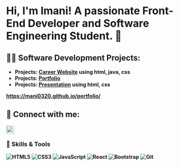 <h1>Hi, I'm Imani! A passionate Front-End Developer and Software Engineering Student. 🌟</h1>

<h2>👨‍💻 Software Development Projects:</h2>

- <b>Projects: [Career Website](https://mani0320.github.io/careerWebsite/) using html, java, css</b>
- <b>Projects: [Portfolio](https://mani0320.github.io/portfolio/)
- <b>Projects: [Presentation](https://mani0320.github.io/frontenddev/) using html, css</b>


https://mani0320.github.io/portfolio/



<h2> 🤳 Connect with me:</h2>


[<img align="left" alt="Imanihill | LinkedIn" width="22px" src="https://cdn.jsdelivr.net/npm/simple-icons@v3/icons/linkedin.svg" />][linkedin]


[linkedin]: www.linkedin.com/in/imani-hill-170b09187
<br>
### 🚀 Skills & Tools
![HTML5](https://img.shields.io/badge/-HTML5-E34F26?style=flat-square&logo=html5&logoColor=white)
![CSS3](https://img.shields.io/badge/-CSS3-1572B6?style=flat-square&logo=css3)
![JavaScript](https://img.shields.io/badge/-JavaScript-F7DF1E?style=flat-square&logo=javascript&logoColor=black)
![React](https://img.shields.io/badge/-React-61DAFB?style=flat-square&logo=react&logoColor=black)
![Bootstrap](https://img.shields.io/badge/-Bootstrap-7952B3?style=flat-square&logo=bootstrap&logoColor=white)
![Git](https://img.shields.io/badge/-Git-F05032?style=flat-square&logo=git&logoColor=white)



